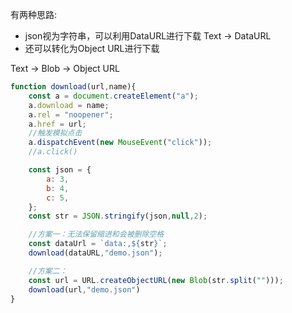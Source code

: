 有两种思路:

* json视为字符串，可以利用DataURL进行下载
Text -> DataURL
* 还可以转化为Object URL进行下载

Text -> Blob -> Object URL

~~~js
function download(url,name){
    const a = document.createElement("a");
    a.download = name;
    a.rel = "noopener";
    a.href = url;
    //触发模拟点击
    a.dispatchEvent(new MouseEvent("click"));
    //a.click()

    const json = {
        a: 3,
        b: 4,
        c: 5,
    };
    const str = JSON.stringify(json,null,2);

    //方案一：无法保留缩进和会被删除空格
    const dataUrl = `data:,${str}`;
    download(dataURL,"demo.json");

    //方案二：
    const url = URL.createObjectURL(new Blob(str.split("")));
    download(url,"demo.json")
}
~~~